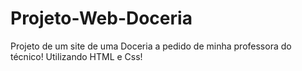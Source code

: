 # Projeto-Web-Doceria
Projeto de um site de uma Doceria a pedido de minha professora do técnico! Utilizando HTML e Css!
